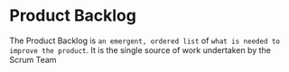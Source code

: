 # Product Backlog

The Product Backlog is `an emergent, ordered list` of `what is needed to improve the product`. It is the single source of work undertaken by the Scrum Team
